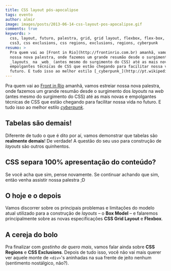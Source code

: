 ```yaml
---
title: CSS layout pós-apocalipse
tags: evento
author: almir
image: images/posts/2013-06-14-css-layout-pos-apocalipse.gif
comments: true
keywords: >
  css, layout, futuro, palestra, grid, grid layout, flexbox, flex-box, flex box,
  css3, css exclusions, css regions, exclusions, regions, cyberpunk
resumo: >
  Pra quem vai ao [Front in Rio](http://frontinrio.com.br) amanhã, vamos estreiar
  nossa nova palestra, onde fazemos um grande resumão desde o surgimento dos
  _layouts_ na _web_ (antes mesmo do surgimento do CSS) até as mais novas e
  empolgantes técnicas de CSS que estão chegando para facilitar nossa vida no
  futuro. E tudo isso ao melhor estilo [_cyberpunk_](http://pt.wikipedia.org/wiki/Cyberpunk).
---
```


Pra quem vai ao [Front in Rio](http://frontinrio.com.br) amanhã, vamos estreiar
nossa nova palestra, onde fazemos um grande resumão desde o surgimento dos
_layouts_ na _web_ (antes mesmo do surgimento do CSS) até as mais novas e
empolgantes técnicas de CSS que estão chegando para facilitar nossa vida no
futuro. E tudo isso ao melhor estilo [_cyberpunk_](http://pt.wikipedia.org/wiki/Cyberpunk).

## Tabelas são demais!

Diferente de tudo o que é dito por aí, vamos demonstrar que tabelas são
__realmente demais__! De verdade! A questão do seu uso para construção de
_layouts_ são outros quinhentos.

## CSS separa 100% apresentação do conteúdo?

Se você acha que sim, pense novamente. Se continuar achando que sim, então venha
assistir nossa palestra ;D

## O hoje e o depois

Vamos discorrer sobre os principais problemas e limitações do modelo atual
utilizado para a construção de _layouts_ – o __Box Model__ – e falaremos
principalmente sobre as novas especificações __CSS Grid Layout__ e __Flexbox__.

## A cereja do bolo

Pra finalizar com _gostinho de quero mais_, vamos falar ainda sobre __CSS Regions__
e __CSS Exclusions__.
Depois de tudo isso, você não vai mais querer ver aquele monte de `<div>`'s
aninhadas na sua frente de jeito nenhum (sentimento nostálgico, não?).
